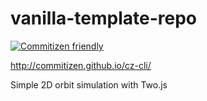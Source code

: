 # vanilla-template-repo

[![Commitizen friendly](https://img.shields.io/badge/commitizen-friendly-brightgreen.svg)](http://commitizen.github.io/cz-cli/)

http://commitizen.github.io/cz-cli/

Simple 2D orbit simulation with Two.js
